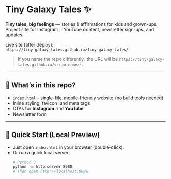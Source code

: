 # Tiny Galaxy Tales ✨
**Tiny tales, big feelings** — stories & affirmations for kids and grown-ups.  
Project site for Instagram + YouTube content, newsletter sign-ups, and updates.

Live site (after deploy):  
`https://tiny-galaxy-tales.github.io/tiny-galaxy-tales/`  
> If you name the repo differently, the URL will be `https://tiny-galaxy-tales.github.io/<repo-name>/`.

---

## 🌟 What’s in this repo?
- `index.html` – single-file, mobile-friendly website (no build tools needed)
- Inline styling, favicon, and meta tags
- CTAs for **Instagram** and **YouTube**
- Newsletter form 

---

## 🚀 Quick Start (Local Preview)
- Just open `index.html` in your browser (double-click).
- Or run a quick local server:
  ```bash
  # Python 3
  python -m http.server 8080
  # Then open http://localhost:8080
